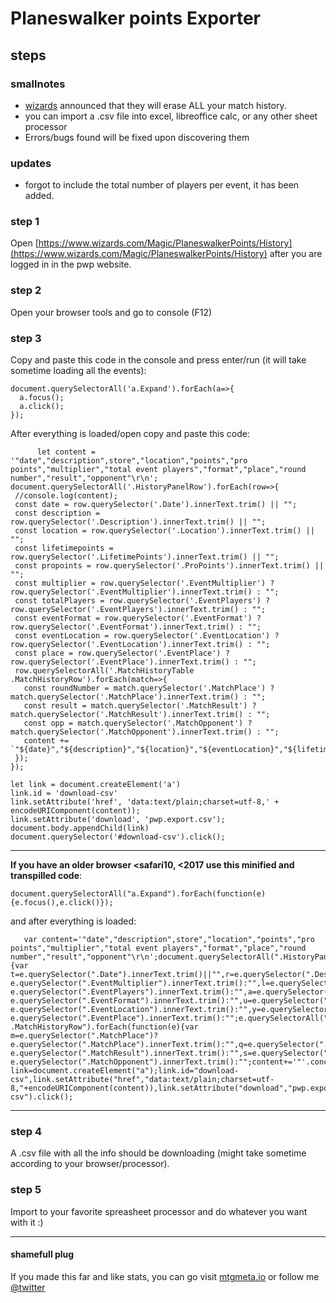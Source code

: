 # Planeswalker points Exporter

## steps	

### smallnotes

* [wizards](https://magic.gg/news/sunsetting-planeswalker-points) announced that they will erase ALL your match history.
* you can import a .csv file into excel, libreoffice calc, or any other sheet processor
* Errors/bugs found will be fixed upon discovering  them

### updates
* forgot to include the total number of players per event, it has been added.


### step 1

Open [https://www.wizards.com/Magic/PlaneswalkerPoints/History](https://www.wizards.com/Magic/PlaneswalkerPoints/History) after you are logged in in the pwp website.

### step 2

Open your browser tools and go to console (F12)

### step 3

Copy and paste this code in the console and press enter/run (it will take sometime loading all the events):

    document.querySelectorAll('a.Expand').forEach(a=>{
      a.focus();
      a.click();
    });

After everything is loaded/open copy and paste this code:
 ```  
       let content = '"date","description",store","location","points","pro points","multiplier","total event players","format","place","round number","result","opponent"\r\n';
document.querySelectorAll('.HistoryPanelRow').forEach(row=>{
  //console.log(content);
  const date = row.querySelector('.Date').innerText.trim() || "";
  const description = row.querySelector('.Description').innerText.trim() || "";
  const location = row.querySelector('.Location').innerText.trim() || "";
  const lifetimepoints = row.querySelector('.LifetimePoints').innerText.trim() || "";
  const propoints = row.querySelector('.ProPoints').innerText.trim() || "";
  const multiplier = row.querySelector('.EventMultiplier') ? row.querySelector('.EventMultiplier').innerText.trim() : "";
  const totalPlayers = row.querySelector('.EventPlayers') ? row.querySelector('.EventPlayers').innerText.trim() : "";
  const eventFormat = row.querySelector('.EventFormat') ? row.querySelector('.EventFormat').innerText.trim() : "";
  const eventLocation = row.querySelector('.EventLocation') ? row.querySelector('.EventLocation').innerText.trim() : "";
  const place = row.querySelector('.EventPlace') ? row.querySelector('.EventPlace').innerText.trim() : "";
  row.querySelectorAll('.MatchHistoryTable .MatchHistoryRow').forEach(match=>{
    const roundNumber = match.querySelector('.MatchPlace') ? match.querySelector('.MatchPlace').innerText.trim() : "";
    const result = match.querySelector('.MatchResult') ? match.querySelector('.MatchResult').innerText.trim() : "";
    const opp = match.querySelector('.MatchOpponent') ? match.querySelector('.MatchOpponent').innerText.trim() : "";
    content += `"${date}","${description}","${location}","${eventLocation}","${lifetimepoints}","${propoints}","${multiplier}","${totalPlayers}","${eventFormat}","${place}","${roundNumber}","${result}","${opp}"\r\n`;
  });
});

let link = document.createElement('a')
link.id = 'download-csv'
link.setAttribute('href', 'data:text/plain;charset=utf-8,' + encodeURIComponent(content));
link.setAttribute('download', 'pwp.export.csv');
document.body.appendChild(link)
document.querySelector('#download-csv').click();
```
___
**If you have an older browser <safari10, <2017 use this minified and transpilled code**:

    document.querySelectorAll("a.Expand").forEach(function(e){e.focus(),e.click()});

and after everything is loaded:

       var content='"date","description",store","location","points","pro points","multiplier","total event players","format","place","round number","result","opponent"\r\n';document.querySelectorAll(".HistoryPanelRow").forEach(function(e){var t=e.querySelector(".Date").innerText.trim()||"",r=e.querySelector(".Description").innerText.trim()||"",n=e.querySelector(".Location").innerText.trim()||"",c=e.querySelector(".LifetimePoints").innerText.trim()||"",o=e.querySelector(".ProPoints").innerText.trim()||"",i=e.querySelector(".EventMultiplier")?e.querySelector(".EventMultiplier").innerText.trim():"",l=e.querySelector(".EventPlayers")?e.querySelector(".EventPlayers").innerText.trim():"",a=e.querySelector(".EventFormat")?e.querySelector(".EventFormat").innerText.trim():"",u=e.querySelector(".EventLocation")?e.querySelector(".EventLocation").innerText.trim():"",y=e.querySelector(".EventPlace")?e.querySelector(".EventPlace").innerText.trim():"";e.querySelectorAll(".MatchHistoryTable .MatchHistoryRow").forEach(function(e){var m=e.querySelector(".MatchPlace")?e.querySelector(".MatchPlace").innerText.trim():"",q=e.querySelector(".MatchResult")?e.querySelector(".MatchResult").innerText.trim():"",s=e.querySelector(".MatchOpponent")?e.querySelector(".MatchOpponent").innerText.trim():"";content+='"'.concat(t,'","').concat(r,'","').concat(n,'","').concat(u,'","').concat(c,'","').concat(o,'","').concat(i,'","').concat(l,'","').concat(a,'","').concat(y,'","').concat(m,'","').concat(q,'","').concat(s,'"\r\n')})});var link=document.createElement("a");link.id="download-csv",link.setAttribute("href","data:text/plain;charset=utf-8,"+encodeURIComponent(content)),link.setAttribute("download","pwp.export.csv"),document.body.appendChild(link),document.querySelector("#download-csv").click();
___

### step 4

A .csv file with all the info should be downloading (might take sometime according to your browser/processor).

### step 5

Import to your favorite spreasheet processor and do whatever you want with it :)



____

#### shamefull plug
If you made this far and like stats, you can go visit [mtgmeta.io](https://mtgmeta.io) or follow me [@twitter](https://twitter.com/mtgmetaio)


